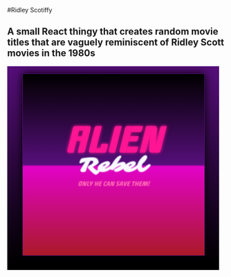 #Ridley Scotiffy
## A small React thingy that creates random movie titles that are vaguely reminiscent of Ridley Scott movies in the 1980s
![RidleyScottify](ridleyscottify.png "Screenshot")